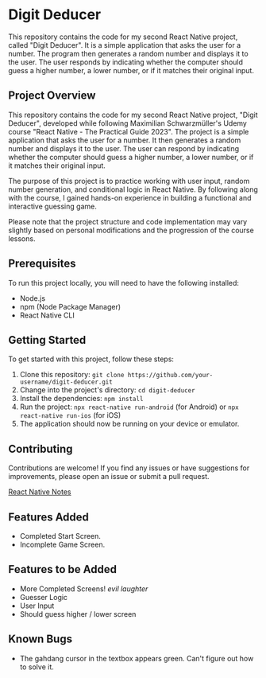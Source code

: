 # Digit Deducer

This repository contains the code for my second React Native project, called "Digit Deducer". It is a simple application that asks the user for a number. The program then generates a random number and displays it to the user. The user responds by indicating whether the computer should guess a higher number, a lower number, or if it matches their original input.

## Project Overview
This repository contains the code for my second React Native project, "Digit Deducer", developed while following Maximilian Schwarzmüller's Udemy course "React Native - The Practical Guide 2023". The project is a simple application that asks the user for a number. It then generates a random number and displays it to the user. The user can respond by indicating whether the computer should guess a higher number, a lower number, or if it matches their original input.

The purpose of this project is to practice working with user input, random number generation, and conditional logic in React Native. By following along with the course, I gained hands-on experience in building a functional and interactive guessing game.

Please note that the project structure and code implementation may vary slightly based on personal modifications and the progression of the course lessons.

## Prerequisites

To run this project locally, you will need to have the following installed:

- Node.js
- npm (Node Package Manager)
- React Native CLI

## Getting Started

To get started with this project, follow these steps:

1. Clone this repository: `git clone https://github.com/your-username/digit-deducer.git`
2. Change into the project's directory: `cd digit-deducer`
3. Install the dependencies: `npm install`
4. Run the project: `npx react-native run-android` (for Android) or `npx react-native run-ios` (for iOS)
5. The application should now be running on your device or emulator.

## Contributing

Contributions are welcome! If you find any issues or have suggestions for improvements, please open an issue or submit a pull request.

[React Native Notes](https://docs.google.com/document/d/1p9dRtNOGyUxUqTI-jR6i9hnyP8DycZTYJoyO5Y8orEc/edit?usp=sharing)

## Features Added

- Completed Start Screen.
- Incomplete Game Screen.

## Features to be Added

- More Completed Screens! *evil laughter*
- Guesser Logic
- User Input
- Should guess higher / lower screen

## Known Bugs
- The gahdang cursor in the textbox appears green. Can't figure out how to solve it.